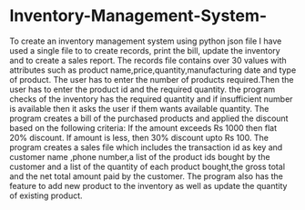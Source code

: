 # Inventory-Management-System-
To create an inventory management system using python json file
I have used a single file to to create records, print the bill, update the inventory and to create a sales report.
The records file contains over 30 values with attributes such as product name,price,quantity,manufacturing date and type of product.
The user has to enter the number of products required.Then the user has to enter the product id and the required quantity.
the program checks of the inventory has the required quantity and if insufficient number is available then it asks the user if them wants available quantity. 
The program creates a bill of the purchased products and applied the discount based on the following criteria: If the amount exceeds Rs 1000 then flat 20% discount. If amount is less, then 30% discount upto Rs 100.
The program creates a sales file which includes the transaction id as key and customer name ,phone number,a list of the product ids bought by the customer and a list of the quantity of each product bought,the gross total and the net total amount paid by the customer.
The program also has the feature to add new product to the inventory as well as update the quantity of existing product.
